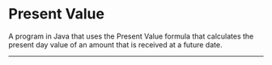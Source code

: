 # Present Value

A program in Java that uses the Present Value formula that calculates the present day value of an amount that is received at a future date.

---

